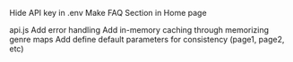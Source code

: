 Hide API key in .env
Make FAQ Section in Home page

api.js
Add error handling
Add in-memory caching through memorizing genre maps
Add define default parameters for consistency (page1, page2, etc)